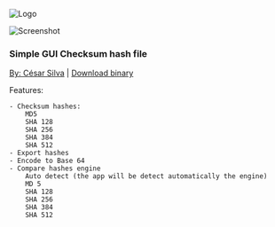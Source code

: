 ![Logo](https://i.imgur.com/Y8JKXig.png)

![Screenshot](https://i.imgur.com/mKq36Bi.png)

### Simple GUI Checksum hash file

[By: César Silva](https://github.com/thesilvacesar) | [Download binary](https://github.com/thesilvacesar/Sumix/releases)

Features:

	- Checksum hashes:
		MD5
		SHA 128
		SHA 256
		SHA 384
		SHA 512
	- Export hashes
	- Encode to Base 64
	- Compare hashes engine
		Auto detect (the app will be detect automatically the engine)
		MD 5
		SHA 128
		SHA 256
		SHA 384
		SHA 512
		

